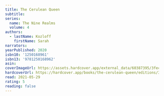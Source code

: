 ```yaml
---
title: The Cerulean Queen
subtitle:
series:
  name: The Nine Realms
  volume: 4
authors:
  - lastName: Kozloff
    firstName: Sarah
narrators:
yearPublished: 2020
isbn10: '1250168961'
isbn13: '9781250168962'
asin:
coverImageUrl: https://assets.hardcover.app/external_data/60387395/3fecbc667a7f9882afacb70bb9ab25dfbe0acecb.jpeg
hardcoverUrl: https://hardcover.app/books/the-cerulean-queen/editions/31260130
read: 2021-05-29
rating: 5
reading: false
---
```

